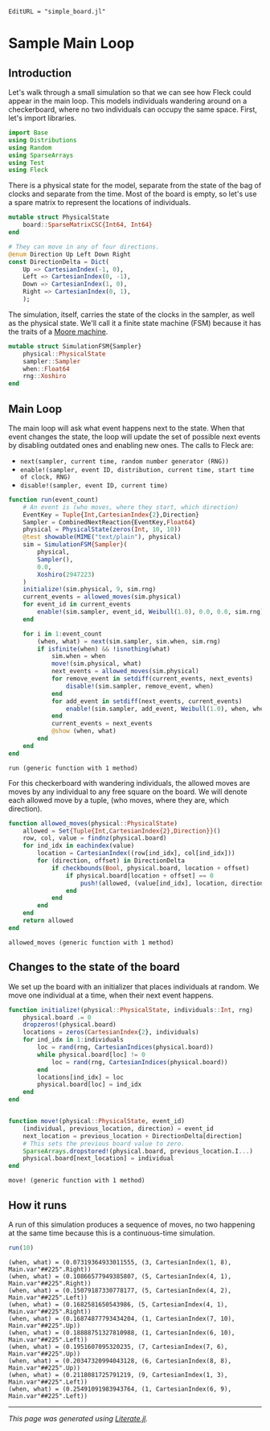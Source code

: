 ```@meta
EditURL = "simple_board.jl"
```

# Sample Main Loop

## Introduction
Let's walk through a small simulation so that we can see how Fleck
could appear in the main loop.
This models individuals wandering around on a checkerboard, where no
two individuals can occupy the same space. First, let's import libraries.

````julia
import Base
using Distributions
using Random
using SparseArrays
using Test
using Fleck
````

There is a physical state for the model, separate from the state of
the bag of clocks and separate from the time. Most of the board is empty,
so let's use a spare matrix to represent the locations of individuals.

````julia
mutable struct PhysicalState
    board::SparseMatrixCSC{Int64, Int64}
end

# They can move in any of four directions.
@enum Direction Up Left Down Right
const DirectionDelta = Dict(
    Up => CartesianIndex(-1, 0),
    Left => CartesianIndex(0, -1),
    Down => CartesianIndex(1, 0),
    Right => CartesianIndex(0, 1),
    );
````

The simulation, itself, carries the state of the clocks in the sampler, as
well as the physical state. We'll call it a finite state machine (FSM)
because it has the traits of a
[Moore machine](https://en.wikipedia.org/wiki/Moore_machine).

````julia
mutable struct SimulationFSM{Sampler}
    physical::PhysicalState
    sampler::Sampler
    when::Float64
    rng::Xoshiro
end
````

## Main Loop
The main loop will ask what event happens next to the state. When that
event changes the state, the loop will update the set of possible next
events by disabling outdated ones and enabling new ones. The calls to
Fleck are:

* `next(sampler, current time, random number generator (RNG))`
* `enable!(sampler, event ID, distribution, current time, start time of clock, RNG)`
* `disable!(sampler, event ID, current time)`

````julia
function run(event_count)
    # An event is (who moves, where they start, which direction)
    EventKey = Tuple{Int,CartesianIndex{2},Direction}
    Sampler = CombinedNextReaction{EventKey,Float64}
    physical = PhysicalState(zeros(Int, 10, 10))
    @test showable(MIME("text/plain"), physical)
    sim = SimulationFSM{Sampler}(
        physical,
        Sampler(),
        0.0,
        Xoshiro(2947223)
    )
    initialize!(sim.physical, 9, sim.rng)
    current_events = allowed_moves(sim.physical)
    for event_id in current_events
        enable!(sim.sampler, event_id, Weibull(1.0), 0.0, 0.0, sim.rng)
    end

    for i in 1:event_count
        (when, what) = next(sim.sampler, sim.when, sim.rng)
        if isfinite(when) && !isnothing(what)
            sim.when = when
            move!(sim.physical, what)
            next_events = allowed_moves(sim.physical)
            for remove_event in setdiff(current_events, next_events)
                disable!(sim.sampler, remove_event, when)
            end
            for add_event in setdiff(next_events, current_events)
                enable!(sim.sampler, add_event, Weibull(1.0), when, when, sim.rng)
            end
            current_events = next_events
            @show (when, what)
        end
    end
end
````

````
run (generic function with 1 method)
````

For this checkerboard with wandering individuals, the allowed moves are
moves by any individual to any free square on the board. We will denote
each allowed move by a tuple, (who moves, where they are, which direction).

````julia
function allowed_moves(physical::PhysicalState)
    allowed = Set{Tuple{Int,CartesianIndex{2},Direction}}()
    row, col, value = findnz(physical.board)
    for ind_idx in eachindex(value)
        location = CartesianIndex((row[ind_idx], col[ind_idx]))
        for (direction, offset) in DirectionDelta
            if checkbounds(Bool, physical.board, location + offset)
                if physical.board[location + offset] == 0
                    push!(allowed, (value[ind_idx], location, direction))
                end
            end
        end
    end
    return allowed
end
````

````
allowed_moves (generic function with 1 method)
````

## Changes to the state of the board
We set up the board with an initializer that places individuals at random.
We move one individual at a time, when their next event happens.

````julia
function initialize!(physical::PhysicalState, individuals::Int, rng)
    physical.board .= 0
    dropzeros!(physical.board)
    locations = zeros(CartesianIndex{2}, individuals)
    for ind_idx in 1:individuals
        loc = rand(rng, CartesianIndices(physical.board))
        while physical.board[loc] != 0
            loc = rand(rng, CartesianIndices(physical.board))
        end
        locations[ind_idx] = loc
        physical.board[loc] = ind_idx
    end
end


function move!(physical::PhysicalState, event_id)
    (individual, previous_location, direction) = event_id
    next_location = previous_location + DirectionDelta[direction]
    # This sets the previous board value to zero.
    SparseArrays.dropstored!(physical.board, previous_location.I...)
    physical.board[next_location] = individual
end
````

````
move! (generic function with 1 method)
````

## How it runs
A run of this simulation produces a sequence of moves, no two happening
at the same time because this is a continuous-time simulation.

````julia
run(10)
````

````
(when, what) = (0.07319364933011555, (3, CartesianIndex(1, 8), Main.var"##225".Right))
(when, what) = (0.10866577949385807, (5, CartesianIndex(4, 1), Main.var"##225".Right))
(when, what) = (0.15079187330778177, (5, CartesianIndex(4, 2), Main.var"##225".Left))
(when, what) = (0.1682581650543986, (5, CartesianIndex(4, 1), Main.var"##225".Right))
(when, what) = (0.16874877793434204, (1, CartesianIndex(7, 10), Main.var"##225".Up))
(when, what) = (0.18888751327810988, (1, CartesianIndex(6, 10), Main.var"##225".Left))
(when, what) = (0.1951607095320235, (7, CartesianIndex(7, 6), Main.var"##225".Up))
(when, what) = (0.20347320994043128, (6, CartesianIndex(8, 8), Main.var"##225".Up))
(when, what) = (0.2118081725791219, (9, CartesianIndex(1, 3), Main.var"##225".Left))
(when, what) = (0.25491091983943764, (1, CartesianIndex(6, 9), Main.var"##225".Left))

````

---

*This page was generated using [Literate.jl](https://github.com/fredrikekre/Literate.jl).*

